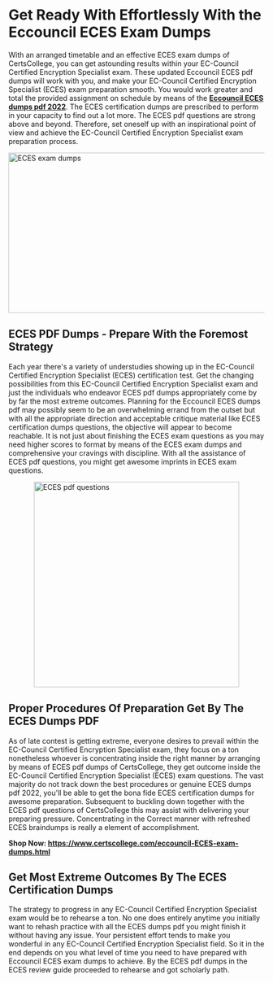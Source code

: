 <h1><strong>Get Ready With Effortlessly With the Eccouncil ECES Exam Dumps&nbsp;</strong></h1>
<p><span style="font-weight: 400;">With an arranged timetable and an effective  ECES exam dumps of CertsCollege, you can get astounding results within your EC-Council Certified Encryption Specialist exam. These updated Eccouncil ECES pdf dumps will work with you, and make your EC-Council Certified Encryption Specialist (ECES) exam preparation smooth. You would work greater and total the provided assignment on schedule by means of the <strong><a href="https://www.certscollege.com/eccouncil-ECES-exam-dumps.html">Eccouncil ECES dumps pdf 2022</a></strong>. The ECES certification dumps are prescribed to perform in your capacity to find out a lot more. The  ECES pdf questions are strong above and beyond. Therefore, set oneself up with an inspirational point of view and achieve the EC-Council Certified Encryption Specialist exam preparation process.&nbsp;</span></p>
<p><span style="font-weight: 400;"><img style="display: block; margin-left: auto; margin-right: auto;" src="https://i.ibb.co/CPDK3ps/Yellow-and-Blue-Initiative-Blog-Banner.png" alt="ECES exam dumps" width="559" height="315" /></span></p>
<h2><strong>ECES PDF Dumps - Prepare With the Foremost Strategy</strong></h2>
<p><span style="font-weight: 400;">Each year there's a variety of understudies showing up in the EC-Council Certified Encryption Specialist (ECES) certification test. Get the changing possibilities from this EC-Council Certified Encryption Specialist exam and just the individuals who endeavor ECES pdf dumps appropriately come by by far the most extreme outcomes. Planning for the Eccouncil ECES dumps pdf may possibly seem to be an overwhelming errand from the outset but with all the appropriate direction and acceptable critique material like ECES certification dumps questions, the objective will appear to become reachable. It is not just about finishing the ECES exam questions as you may need higher scores to format by means of the ECES exam dumps and comprehensive your cravings with discipline. With all the assistance of ECES pdf questions, you might get awesome imprints in ECES exam questions.</span></p>
<p><span style="font-weight: 400;"><a href="https://tinyurl.com/yc49msh8"><img style="display: block; margin-left: auto; margin-right: auto;" src="https://i.ibb.co/9tMrhdY/Teacher-Appreciation-Invitation.png" alt="ECES pdf questions " width="404" height="404" /></a></span></p>
<h2><strong>Proper Procedures Of Preparation Get By The ECES Dumps PDF</strong></h2>
<p><span style="font-weight: 400;">As of late contest is getting extreme, everyone desires to prevail within the EC-Council Certified Encryption Specialist exam, they focus on a ton nonetheless whoever is concentrating inside the right manner by arranging by means of ECES pdf dumps of CertsCollege, they get outcome inside the EC-Council Certified Encryption Specialist (ECES) exam questions. The vast majority do not track down the best procedures or genuine ECES dumps pdf 2022, you'll be able to get the bona fide ECES certification dumps for awesome preparation. Subsequent to buckling down together with the  ECES pdf questions of CertsCollege this may assist with delivering your preparing pressure. Concentrating in the Correct manner with refreshed ECES braindumps is really a element of accomplishment.</span></p>
<p><span style="font-weight: 400;"><strong>Shop Now: <a href="https://www.certscollege.com/eccouncil-ECES-exam-dumps.html">https://www.certscollege.com/eccouncil-ECES-exam-dumps.html</a></strong></span></p>
<h2><strong>Get Most Extreme Outcomes By The ECES Certification Dumps</strong></h2>
<p><span style="font-weight: 400;">The strategy to progress in any EC-Council Certified Encryption Specialist exam would be to rehearse a ton. No one does entirely anytime you initially want to rehash practice with all the ECES dumps pdf you might finish it without having any issue. Your persistent effort tends to make you wonderful in any EC-Council Certified Encryption Specialist field. So it in the end depends on you what level of time you need to have prepared with Eccouncil ECES exam dumps to achieve. By the ECES pdf dumps in the ECES review guide proceeded to rehearse and got scholarly path.</span></p>
